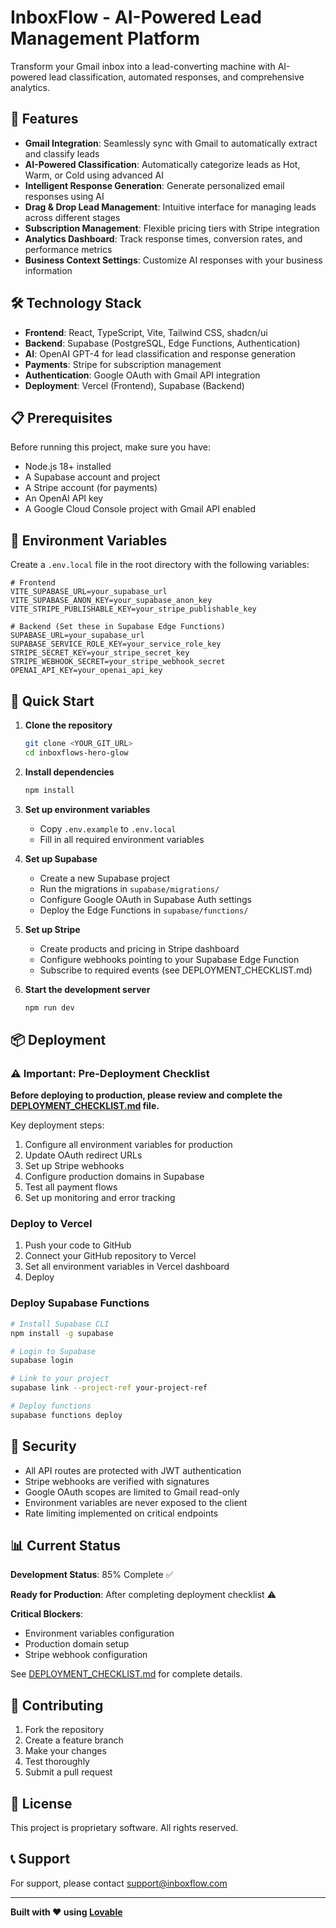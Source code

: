# InboxFlow - AI-Powered Lead Management Platform

Transform your Gmail inbox into a lead-converting machine with AI-powered lead classification, automated responses, and comprehensive analytics.

## 🚀 Features

- **Gmail Integration**: Seamlessly sync with Gmail to automatically extract and classify leads
- **AI-Powered Classification**: Automatically categorize leads as Hot, Warm, or Cold using advanced AI
- **Intelligent Response Generation**: Generate personalized email responses using AI
- **Drag & Drop Lead Management**: Intuitive interface for managing leads across different stages
- **Subscription Management**: Flexible pricing tiers with Stripe integration
- **Analytics Dashboard**: Track response times, conversion rates, and performance metrics
- **Business Context Settings**: Customize AI responses with your business information

## 🛠️ Technology Stack

- **Frontend**: React, TypeScript, Vite, Tailwind CSS, shadcn/ui
- **Backend**: Supabase (PostgreSQL, Edge Functions, Authentication)
- **AI**: OpenAI GPT-4 for lead classification and response generation
- **Payments**: Stripe for subscription management
- **Authentication**: Google OAuth with Gmail API integration
- **Deployment**: Vercel (Frontend), Supabase (Backend)

## 📋 Prerequisites

Before running this project, make sure you have:

- Node.js 18+ installed
- A Supabase account and project
- A Stripe account (for payments)
- An OpenAI API key
- A Google Cloud Console project with Gmail API enabled

## 🔧 Environment Variables

Create a `.env.local` file in the root directory with the following variables:

```env
# Frontend
VITE_SUPABASE_URL=your_supabase_url
VITE_SUPABASE_ANON_KEY=your_supabase_anon_key
VITE_STRIPE_PUBLISHABLE_KEY=your_stripe_publishable_key

# Backend (Set these in Supabase Edge Functions)
SUPABASE_URL=your_supabase_url
SUPABASE_SERVICE_ROLE_KEY=your_service_role_key
STRIPE_SECRET_KEY=your_stripe_secret_key
STRIPE_WEBHOOK_SECRET=your_stripe_webhook_secret
OPENAI_API_KEY=your_openai_api_key
```

## 🚀 Quick Start

1. **Clone the repository**
   ```bash
   git clone <YOUR_GIT_URL>
   cd inboxflows-hero-glow
   ```

2. **Install dependencies**
   ```bash
   npm install
   ```

3. **Set up environment variables**
   - Copy `.env.example` to `.env.local`
   - Fill in all required environment variables

4. **Set up Supabase**
   - Create a new Supabase project
   - Run the migrations in `supabase/migrations/`
   - Configure Google OAuth in Supabase Auth settings
   - Deploy the Edge Functions in `supabase/functions/`

5. **Set up Stripe**
   - Create products and pricing in Stripe dashboard
   - Configure webhooks pointing to your Supabase Edge Function
   - Subscribe to required events (see DEPLOYMENT_CHECKLIST.md)

6. **Start the development server**
   ```bash
   npm run dev
   ```

## 📦 Deployment

### ⚠️ Important: Pre-Deployment Checklist

**Before deploying to production, please review and complete the [DEPLOYMENT_CHECKLIST.md](./DEPLOYMENT_CHECKLIST.md) file.**

Key deployment steps:
1. Configure all environment variables for production
2. Update OAuth redirect URLs
3. Set up Stripe webhooks
4. Configure production domains in Supabase
5. Test all payment flows
6. Set up monitoring and error tracking

### Deploy to Vercel

1. Push your code to GitHub
2. Connect your GitHub repository to Vercel
3. Set all environment variables in Vercel dashboard
4. Deploy

### Deploy Supabase Functions

```bash
# Install Supabase CLI
npm install -g supabase

# Login to Supabase
supabase login

# Link to your project
supabase link --project-ref your-project-ref

# Deploy functions
supabase functions deploy
```

## 🔐 Security

- All API routes are protected with JWT authentication
- Stripe webhooks are verified with signatures
- Google OAuth scopes are limited to Gmail read-only
- Environment variables are never exposed to the client
- Rate limiting implemented on critical endpoints

## 📊 Current Status

**Development Status**: 85% Complete ✅

**Ready for Production**: After completing deployment checklist ⚠️

**Critical Blockers**:
- Environment variables configuration
- Production domain setup
- Stripe webhook configuration

See [DEPLOYMENT_CHECKLIST.md](./DEPLOYMENT_CHECKLIST.md) for complete details.

## 🤝 Contributing

1. Fork the repository
2. Create a feature branch
3. Make your changes
4. Test thoroughly
5. Submit a pull request

## 📄 License

This project is proprietary software. All rights reserved.

## 📞 Support

For support, please contact [support@inboxflow.com](mailto:support@inboxflow.com)

---

**Built with ❤️ using [Lovable](https://lovable.dev)**
